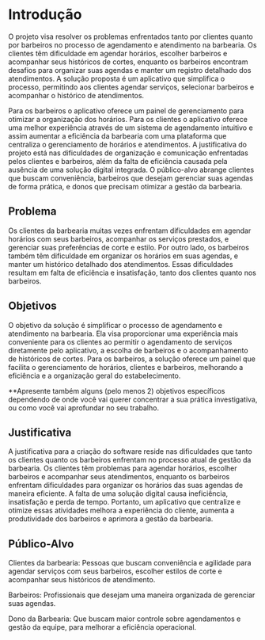 # Introdução

O projeto visa resolver os problemas enfrentados tanto por clientes quanto por barbeiros no processo de agendamento e atendimento na barbearia. Os clientes têm dificuldade em agendar horários, escolher barbeiros e acompanhar seus históricos de cortes, enquanto os barbeiros encontram desafios para organizar suas agendas e manter um registro detalhado dos atendimentos. A solução proposta é um aplicativo que simplifica o processo, permitindo aos clientes agendar serviços, selecionar barbeiros e acompanhar o histórico de atendimentos.

Para os barbeiros o aplicativo oferece um painel de gerenciamento para otimizar a organização dos horários.
Para os clientes o aplicativo oferece uma melhor experiência através de um sistema de agendamento intuitivo e assim aumentar a eficiência da barbearia com uma plataforma que centraliza o gerenciamento de horários e atendimentos.
A justificativa do projeto está nas dificuldades de organização e comunicação enfrentadas pelos clientes e barbeiros, além da falta de eficiência causada pela ausência de uma solução digital integrada. O público-alvo abrange clientes que buscam conveniência, barbeiros que desejam gerenciar suas agendas de forma prática, e donos que precisam otimizar a gestão da barbearia.

## Problema

Os clientes da barbearia muitas vezes enfrentam dificuldades em agendar horários com seus barbeiros, acompanhar os serviços prestados, e gerenciar suas preferências de corte e estilo. Por outro lado, os barbeiros também têm dificuldade em organizar os horários em suas agendas, e manter um histórico detalhado dos atendimentos. Essas dificuldades resultam em falta de eficiência e insatisfação, tanto dos clientes quanto nos barbeiros.

## Objetivos

O objetivo da solução é simplificar o processo de agendamento e atendimento na barbearia. Ela visa proporcionar uma experiência mais conveniente para os clientes ao permitir o agendamento de serviços diretamente pelo aplicativo, a escolha de barbeiros e o acompanhamento de históricos de cortes. Para os barbeiros, a solução oferece um painel que facilita o gerenciamento de horários, clientes e barbeiros, melhorando a eficiência e a organização geral do estabelecimento​.

**Apresente também alguns (pelo menos 2) objetivos específicos dependendo de onde você vai querer concentrar a sua prática investigativa, ou como você vai aprofundar no seu trabalho.

## Justificativa

A justificativa para a criação do software reside nas dificuldades que tanto os clientes quanto os barbeiros enfrentam no processo atual de gestão da barbearia. Os clientes têm problemas para agendar horários, escolher barbeiros e acompanhar seus atendimentos, enquanto os barbeiros enfrentam dificuldades para organizar os horários das suas agendas de maneira eficiente. A falta de uma solução digital causa ineficiência, insatisfação e perda de tempo. Portanto, um aplicativo que centralize e otimize essas atividades melhora a experiência do cliente, aumenta a produtividade dos barbeiros e aprimora a gestão da barbearia​.

## Público-Alvo

Clientes da barbearia: Pessoas que buscam conveniência e agilidade para agendar serviços com seus barbeiros, escolher estilos de corte e acompanhar seus históricos de atendimento.


Barbeiros: Profissionais que desejam uma maneira organizada de gerenciar suas agendas.


Dono da Barbearia: Que buscam maior controle sobre agendamentos e gestão da equipe, para melhorar a eficiência operacional.
